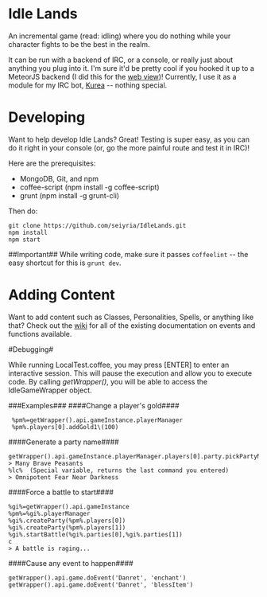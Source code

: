Idle Lands
=========

An incremental game (read: idling) where you do nothing while your character fights to be the best in the realm. 

It can be run with a backend of IRC, or a console, or really just about anything you plug into it. I'm sure it'd be pretty cool if you hooked it up to a MeteorJS backend (I did this for the [web view](http://kurea.link/idle))! Currently, I use it as a module for my IRC bot, [Kurea](https://github.com/kellyirc/kurea) -- nothing special.

Developing
==========

Want to help develop Idle Lands? Great! Testing is super easy, as you can do it right in your console (or, go the more painful route and test it in IRC)!

Here are the prerequisites:

* MongoDB, Git, and npm
* coffee-script (npm install -g coffee-script)
* grunt (npm install -g grunt-cli)

Then do:

```
git clone https://github.com/seiyria/IdleLands.git
npm install
npm start
```

##Important##
While writing code, make sure it passes `coffeelint` -- the easy shortcut for this is `grunt dev`.


Adding Content
==============

Want to add content such as Classes, Personalities, Spells, or anything like that? Check out the [wiki](https://github.com/seiyria/IdleLands/wiki) for all of the existing documentation on events and functions available.

#Debugging#

While running LocalTest.coffee, you may press [ENTER] to enter an interactive session. This will pause the execution and allow you to execute code. By calling *getWrapper()*, you will be able to access the IdleGameWrapper object.

###Examples###
####Change a player's gold####
```
 %pm%=getWrapper().api.gameInstance.playerManager
 %pm%.players[0].addGold1\(100)
```
####Generate a party name####
```
getWrapper().api.gameInstance.playerManager.players[0].party.pickPartyName()
> Many Brave Peasants
%lc%  (Special variable, returns the last command you entered)
> Omnipotent Fear Near Darkness
```

####Force a battle to start####
```
%gi%=getWrapper().api.gameInstance
%pm%=%gi%.playerManager
%gi%.createParty(%pm%.players[0])
%gi%.createParty(%pm%.players[1])
%gi%.startBattle(%gi%.parties[0],%gi%.parties[1])
c
> A battle is raging...
```

####Cause any event to happen####
```
getWrapper().api.game.doEvent('Danret', 'enchant')
getWrapper().api.game.doEvent('Danret', 'blessItem')
```
